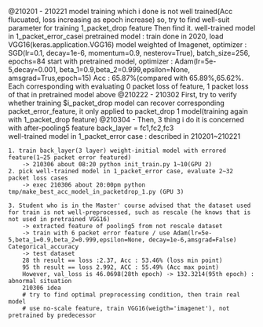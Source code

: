 @210201 - 210221
	model training which i done is not well trained(Acc flucuated, loss increasing as epoch increase)
	so, try to find well-suit parameter for training 1_packet_drop feature
	Then find it.
	well-trained model in 1_packet_error_casei
		pretrained model : train done in 2020, load VGG16(keras.application.VGG16) model weighted of Imagenet, optimizer : SGD(lr=0.1, decay=1e-6, momentum=0.9, nesterov=True), batch_size=256, epochs=84
		start with pretrained model, optimizer : Adam(lr=5e-5,decay=0.001, beta_1=0.9,beta_2=0.999,epsilon=None, amsgrad=Trus,epoch=15) 
		Acc : 65.87%(compared with 65.89%,65.62%. Each corresponding with evaluating 0 packet loss of feature, 1 packet loss of that in pretrained model above
@210222 - 210302
First,
	try to verify whether	training $i_packet_drop model can recover corresponding packet_error_feature,
	it only applied to packet_drop 1 model(training again with 1_packet_drop feature)
@210304 - 
Then,
	3 thing i do
	it is concerned with after-pooling5 feature
	back_layer = fc1,fc2,fc3	
	well-trained model in 1_packet_error case : described in 210201~210221

	1. train back_layer(3 layer) weight-initial model with errored feature(1~25 packet error featured)
		-> 210306 about 08:20 python init_train.py 1~10(GPU 2)
	2. pick well-trained model in 1_packet_error case, evaluate 2~32 packet loss cases
		-> exec 210306 about 20:00pm python tmp/make_best_acc_model_in_packetdrop_1.py (GPU 3)
		 
	3. Student who is in the Master' course advised that the dataset used for train is not well-preprocessed, such as rescale (he knows that is not used in pretrained VGG16)
		-> extracted feature of pooling5 from not rescale dataset
		-> train with 6 packet error feature / use Adam(lr=5e-5,beta_1=0.9,beta_2=0.999,epsilon=None, decay=1e-6,amsgrad=False)  Categorical_accuracy
		-> test dataset
		28 th result == loss :2.37, Acc : 53.46% (loss min point)
		95 th result == loss 2.992, ACC : 55.49% (Acc max point)
		However, val_loss is 46.0698(28th epoch) -> 132.3214(95th epoch) : abnormal situation
		210306 idea
		# try to find optimal preprocessing condition, then train real model
		# use no-scale feature, train VGG16(weigth='imagenet'), not pretrained by predecessor
